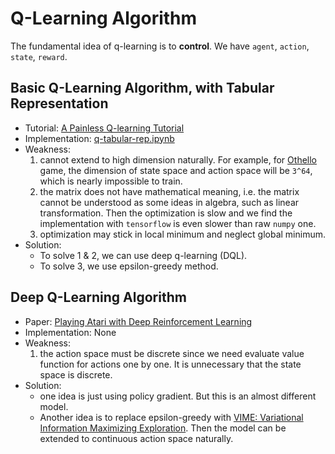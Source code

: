# Q-Learning Algorithm

The fundamental idea of q-learning is to **control**. We have `agent`, `action`, `state`, `reward`.

## Basic Q-Learning Algorithm, with Tabular Representation

- Tutorial: [A Painless Q-learning Tutorial](http://mnemstudio.org/path-finding-q-learning-tutorial.htm)
- Implementation: [q-tabular-rep.ipynb](q-tabular-rep.ipynb)
- Weakness:
    1. cannot extend to high dimension naturally. For example, for [Othello](https://en.wikipedia.org/wiki/Reversi) game, the dimension of state space and action space will be `3^64`, which is nearly impossible to train.
    2. the matrix does not have mathematical meaning, i.e. the matrix cannot be understood as some ideas in algebra, such as linear transformation. Then the optimization is slow and we find the implementation with `tensorflow` is even slower than raw `numpy` one.
    3. optimization may stick in local minimum and neglect global minimum.
- Solution:
    - To solve 1 & 2, we can use deep q-learning (DQL).
    - To solve 3, we use epsilon-greedy method.

## Deep Q-Learning Algorithm

- Paper: [Playing Atari with Deep Reinforcement Learning](https://www.cs.toronto.edu/~vmnih/docs/dqn.pdf)
- Implementation: None
- Weakness:
    1. the action space must be discrete since we need evaluate value function for actions one by one. It is unnecessary that the state space is discrete.
- Solution:
    - one idea is just using policy gradient. But this is an almost different model.
    - Another idea is to replace epsilon-greedy with [VIME: Variational Information Maximizing
Exploration](https://arxiv.org/pdf/1605.09674.pdf). Then the model can be extended to continuous action space naturally.
